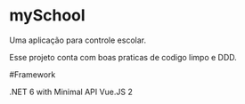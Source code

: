 # mySchool
Uma aplicação para controle escolar.

Esse projeto conta com boas praticas de codigo limpo e DDD.

#Framework

.NET 6 with Minimal API
Vue.JS 2
